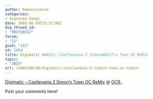 ```yaml
---
author: Ramaniscence
categories:
- Featured Songs
date: 2005-08-20T23:33:06Z
dsq_thread_id:
- "903726912"
forum:
- "12"
guid: "131"
id: 1054
title: Digimatic &#8211; Castlevania 2 Simon&#8217;s Town OC ReMix
topic:
- "3025"
url: /2005/08/20/digimatic-castlevania-2-simons-town-oc-remix/
---
```


[Digimatic &#8211; Castlevania 2 Simon&#8217;s Town OC ReMix](http://www.ocremix.org/remix/OCR00817/) @ [OCR](http://www.ocremix.org/)_</p> 

Post your comments here!</em>